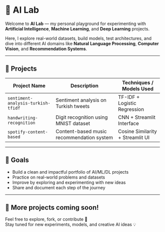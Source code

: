 # 🧠 AI Lab

Welcome to **AI Lab** — my personal playground for experimenting with **Artificial Intelligence**, **Machine Learning**, and **Deep Learning** projects.

Here, I explore real-world datasets, build models, test architectures, and dive into different AI domains like **Natural Language Processing**, **Computer Vision**, and **Recommendation Systems**.

---

## 🔬 Projects

| Project Name                       | Description                               | Techniques / Models Used         |
|-----------------------------------|-------------------------------------------|----------------------------------|
| `sentiment-analysis-turkish-tfidf` | Sentiment analysis on Turkish tweets      | TF-IDF + Logistic Regression     |
| `handwriting-recognition`         | Digit recognition using MNIST dataset     | CNN + Streamlit Interface        |
| `spotify-content-based`           | Content-based music recommendation system | Cosine Similarity + Streamlit UI |

---

## 🚀 Goals

- Build a clean and impactful portfolio of AI/ML/DL projects  
- Practice on real-world problems and datasets  
- Improve by exploring and experimenting with new ideas  
- Share and document each step of the journey

---

## 🧩 More projects coming soon!

Feel free to explore, fork, or contribute 🤝  
Stay tuned for new experiments, models, and creative AI ideas 💡
